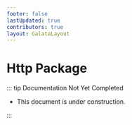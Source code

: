 ```yaml
---
footer: false
lastUpdated: true
contributors: true
layout: GalataLayout
---
```


# Http Package

::: tip Documentation Not Yet Completed

- This document is under construction.

:::